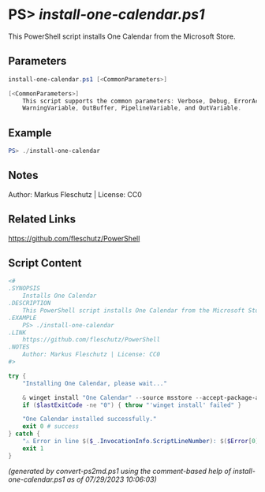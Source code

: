 PS> *install-one-calendar.ps1*
====================

This PowerShell script installs One Calendar from the Microsoft Store.

Parameters
----------
```powershell
install-one-calendar.ps1 [<CommonParameters>]

[<CommonParameters>]
    This script supports the common parameters: Verbose, Debug, ErrorAction, ErrorVariable, WarningAction, 
    WarningVariable, OutBuffer, PipelineVariable, and OutVariable.
```

Example
-------
```powershell
PS> ./install-one-calendar

```

Notes
-----
Author: Markus Fleschutz | License: CC0

Related Links
-------------
https://github.com/fleschutz/PowerShell

Script Content
--------------
```powershell
<#
.SYNOPSIS
	Installs One Calendar
.DESCRIPTION
	This PowerShell script installs One Calendar from the Microsoft Store.
.EXAMPLE
	PS> ./install-one-calendar
.LINK
	https://github.com/fleschutz/PowerShell
.NOTES
	Author: Markus Fleschutz | License: CC0
#>

try {
	"Installing One Calendar, please wait..."

	& winget install "One Calendar" --source msstore --accept-package-agreements --accept-source-agreements
	if ($lastExitCode -ne "0") { throw "'winget install' failed" }

	"One Calendar installed successfully."
	exit 0 # success
} catch {
	"⚠️ Error in line $($_.InvocationInfo.ScriptLineNumber): $($Error[0])"
	exit 1
}
```

*(generated by convert-ps2md.ps1 using the comment-based help of install-one-calendar.ps1 as of 07/29/2023 10:06:03)*
